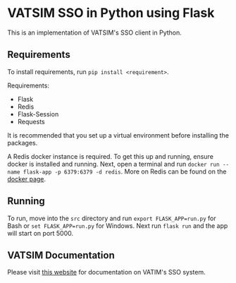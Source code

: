 # VATSIM SSO in Python using Flask

This is an implementation of VATSIM's SSO client in Python.

## Requirements

To install requirements, run `pip install <requirement>`.

Requirements:

- Flask
- Redis
- Flask-Session
- Requests

It is recommended that you set up a virtual environment before installing the packages.

A Redis docker instance is required. To get this up and running, ensure docker is installed and running. Next, open a terminal and run `docker run --name flask-app -p 6379:6379 -d redis`.
More on Redis can be found on the [docker page](https://hub.docker.com/_/redis).

## Running

To run, move into the `src` directory and run `export FLASK_APP=run.py` for Bash or `set FLASK_APP=run.py` for Windows.
Next run `flask run` and the app will start on port 5000.

## VATSIM Documentation

Please visit [this website](https://forums.vatsim.net/topic/26902-new-sso-vatsim-connect-update/) for documentation on VATIM's SSO system.
